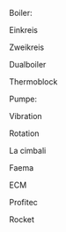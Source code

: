 Boiler:

Einkreis

Zweikreis

Dualboiler

Thermoblock

Pumpe:

Vibration

Rotation

La cimbali

Faema

ECM

Profitec

Rocket



